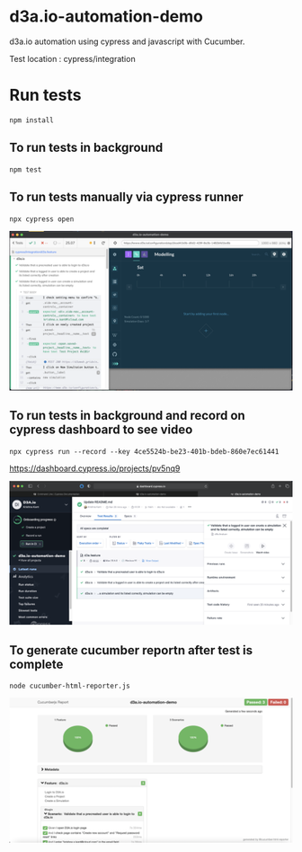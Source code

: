 # d3a.io-automation-demo
d3a.io automation using cypress and javascript with Cucumber.

Test location : cypress/integration

# Run tests

```
npm install
``` 

## To run tests in background
```
npm test
``` 

## To run tests manually via cypress runner
```
npx cypress open
```
![Screenshot](cypress_runner.png) 

## To run tests in background and record on cypress dashboard to see video
```
npx cypress run --record --key 4ce5524b-be23-401b-bdeb-860e7ec61441
``` 
https://dashboard.cypress.io/projects/pv5nq9

![Screenshot](cypress_dashboard.png) 

## To generate cucumber reportn after test is complete
```
node cucumber-html-reporter.js
``` 

![Screenshot](cucumber_report.png) 



